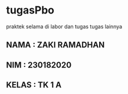 # tugasPbo
praktek selama di labor dan tugas tugas lainnya
## NAMA : ZAKI RAMADHAN
## NIM : 230182020
## KELAS : TK 1 A
